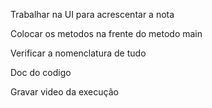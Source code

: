 Trabalhar na UI para acrescentar a nota

Colocar os metodos na frente do metodo main

Verificar a nomenclatura de tudo

Doc do codigo

Gravar video da execução
